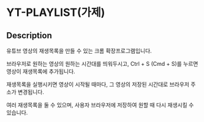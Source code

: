 # YT-PLAYLIST(가제)

## Description

유튜브 영상의 재생목록을 만들 수 있는 크롬 확장프로그램입니다.

브라우저로 원하는 영상의 원하는 시간대를 띄워두시고, Ctrl + S (Cmd + S)를 누르면 영상이 재생목록에 추가됩니다.

재생목록을 실행시키면 영상이 시작될 때마다, 그 영상의 저장된 시간대로 브라우저 주소가 변경됩니다.

여러 재생목록을 둘 수 있으며, 사용자 브라우저에 저장하여 원할 때 다시 재생시킬 수 있습니다.
